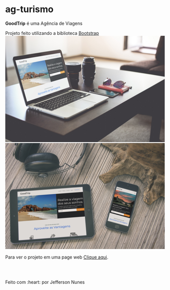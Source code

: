 # ag-turismo
<b>GoodTrip</b> é uma Agência de Viagens

<p>Projeto feito utilizando a biblioteca <a href="https://getbootstrap.com/">Bootstrap</a>

<img src="./img/mockup-apresetacao-laptop.jpg">
<img src="./img/4cf6b0b49dbe40d497ac49100e0e3e4a_13_1280.jpg">

<p>Para ver o projeto em uma page web <a href="ag-turismo.vercel.app">Clique aqui</a>.</p>
<br>
<br>
<p> Feito com :heart: por Jefferson Nunes</p>